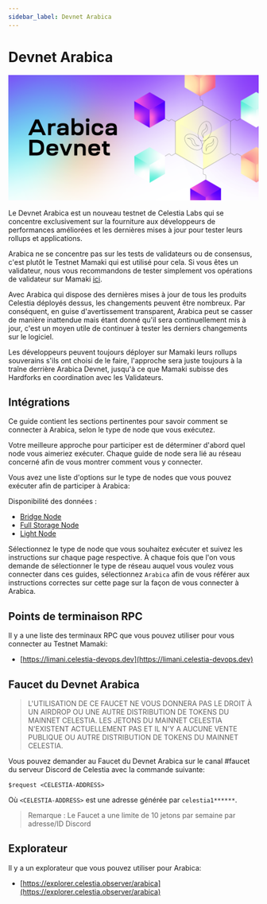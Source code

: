 ```yaml
---
sidebar_label: Devnet Arabica
---
```


# Devnet Arabica
<!-- markdownlint-disable MD013 -->

![arabica-devnet](/img/arabica-devnet.png)

Le Devnet Arabica est un nouveau testnet de Celestia Labs qui se concentre exclusivement sur la fourniture aux développeurs de performances améliorées et les dernières mises à jour pour tester leurs rollups et applications.

Arabica ne se concentre pas sur les tests de validateurs ou de consensus, c'est plutôt le Testnet Mamaki qui est utilisé pour cela. Si vous êtes un validateur, nous vous recommandons de tester simplement vos opérations de validateur sur Mamaki [ici](./mamaki-testnet.md).

Avec Arabica qui dispose des dernières mises à jour de tous les produits Celestia déployés dessus, les changements peuvent être nombreux. Par conséquent, en guise d'avertissement transparent, Arabica peut se casser de manière inattendue mais étant donné qu'il sera continuellement mis à jour, c'est un moyen utile de continuer à tester les derniers changements sur le logiciel.

Les développeurs peuvent toujours déployer sur Mamaki leurs rollups souverains s'ils ont choisi de le faire, l'approche sera juste toujours à la traîne derrière Arabica Devnet, jusqu'à ce que Mamaki subisse des Hardforks en coordination avec les Validateurs.

## Intégrations

Ce guide contient les sections pertinentes pour savoir comment se connecter à Arabica, selon le type de node que vous exécutez.

Votre meilleure approche pour participer est de déterminer d'abord quel node vous aimeriez exécuter. Chaque guide de node sera lié au réseau concerné afin de vous montrer comment vous y connecter.

Vous avez une liste d'options sur le type de nodes que vous pouvez exécuter afin de participer à Arabica:

Disponibilité des données :

* [Bridge Node](./bridge-node.md)
* [Full Storage Node](./full-storage-node.md)
* [Light Node](./light-node.md)

Sélectionnez le type de node que vous souhaitez exécuter et suivez les instructions sur chaque page respective. À chaque fois que l'on vous demande de sélectionner le type de réseau auquel vous voulez vous connecter dans ces guides, sélectionnez `Arabica` afin de vous référer aux instructions correctes sur cette page sur la façon de vous connecter à Arabica.

## Points de terminaison RPC

Il y a une liste des terminaux RPC que vous pouvez utiliser pour vous connecter au Testnet Mamaki:

* [https://limani.celestia-devops.dev](https://limani.celestia-devops.dev)

## Faucet du Devnet Arabica

> L'UTILISATION DE CE FAUCET NE VOUS DONNERA PAS LE DROIT À UN AIRDROP OU UNE AUTRE DISTRIBUTION DE TOKENS DU MAINNET CELESTIA. LES JETONS DU MAINNET CELESTIA N'EXISTENT ACTUELLEMENT PAS ET IL N'Y A AUCUNE VENTE PUBLIQUE OU AUTRE DISTRIBUTION DE TOKENS DU MAINNET CELESTIA.

Vous pouvez demander au Faucet du Devnet Arabica sur le canal #faucet du serveur Discord de Celestia avec la commande suivante:

```text
$request <CELESTIA-ADDRESS>
```

Où `<CELESTIA-ADDRESS>` est une adresse générée par `celestia1******`.

> Remarque : Le Faucet a une limite de 10 jetons par semaine par adresse/ID Discord

## Explorateur

Il y a un explorateur que vous pouvez utiliser pour Arabica:

* [https://explorer.celestia.observer/arabica](https://explorer.celestia.observer/arabica)
